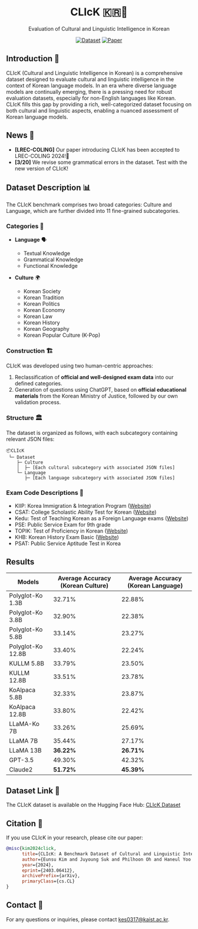 <div align="center">
  <h1>CLIcK 🇰🇷🧠</h1>
  <p>Evaluation of Cultural and Linguistic Intelligence in Korean</p>
  <p>
    <a href="https://huggingface.co/datasets/EunsuKim/CLIcK"><img src="https://img.shields.io/badge/Dataset-CLIcK-blue" alt="Dataset"></a>
    <a href="https://arxiv.org/abs/2403.06412"><img src="https://img.shields.io/badge/Paper-LREC--COLING-green" alt="Paper"></a>
  </p>
</div>


## Introduction 🎉

CLIcK (Cultural and Linguistic Intelligence in Korean) is a comprehensive dataset designed to evaluate cultural and linguistic intelligence in the context of Korean language models. In an era where diverse language models are continually emerging, there is a pressing need for robust evaluation datasets, especially for non-English languages like Korean. CLIcK fills this gap by providing a rich, well-categorized dataset focusing on both cultural and linguistic aspects, enabling a nuanced assessment of Korean language models.

## News 📰

- **[LREC-COLING]** Our paper introducing CLIcK has been accepted to LREC-COLING 2024!🎉
- **[3/20]** We revise some grammatical errors in the dataset. Test with the new version of CLIcK!
  
## Dataset Description 📊

The CLIcK benchmark comprises two broad categories: Culture and Language, which are further divided into 11 fine-grained subcategories.

### Categories 📂

- **Language** 🗣️
  - Textual Knowledge
  - Grammatical Knowledge
  - Functional Knowledge

- **Culture** 🌍
  - Korean Society
  - Korean Tradition
  - Korean Politics
  - Korean Economy
  - Korean Law
  - Korean History
  - Korean Geography
  - Korean Popular Culture (K-Pop)


### Construction 🏗️

CLIcK was developed using two human-centric approaches:

1. Reclassification of **official and well-designed exam data** into our defined categories.
2. Generation of questions using ChatGPT, based on **official educational materials** from the Korean Ministry of Justice, followed by our own validation process.

### Structure 🏛️

The dataset is organized as follows, with each subcategory containing relevant JSON files:

```
📦CLIcK
 └─ Dataset
    ├─ Culture
    │  ├─ [Each cultural subcategory with associated JSON files]
    └─ Language
       ├─ [Each language subcategory with associated JSON files]
```

### Exam Code Descriptions 📜

- KIIP: Korea Immigration & Integration Program ([Website](www.immigration.go.kr))
- CSAT: College Scholastic Ability Test for Korean ([Website](https://www.suneung.re.kr/))
- Kedu: Test of Teaching Korean as a Foreign Language exams ([Website](https://www.q-net.or.kr/man001.do?gSite=L&gId=36))
- PSE: Public Service Exam for 9th grade
- TOPIK: Test of Proficiency in Korean ([Website](https://www.topik.go.kr/))
- KHB: Korean History Exam Basic ([Website](https://www.historyexam.go.kr/))
- PSAT: Public Service Aptitude Test in Korea

## Results

| Models            | Average Accuracy (Korean Culture) | Average Accuracy (Korean Language) |
|-------------------|-----------------------------------|------------------------------------|
| Polyglot-Ko 1.3B  | 32.71%                            | 22.88%                             |
| Polyglot-Ko 3.8B  | 32.90%                            | 22.38%                             |
| Polyglot-Ko 5.8B  | 33.14%                            | 23.27%                             |
| Polyglot-Ko 12.8B | 33.40%                            | 22.24%                             |
| KULLM 5.8B        | 33.79%                            | 23.50%                             |
| KULLM 12.8B       | 33.51%                            | 23.78%                             |
| KoAlpaca 5.8B     | 32.33%                            | 23.87%                             |
| KoAlpaca 12.8B    | 33.80%                            | 22.42%                             |
| LLaMA-Ko 7B       | 33.26%                            | 25.69%                             |
| LLaMA 7B          | 35.44%                            | 27.17%                             |
| LLaMA 13B         | **36.22%**                        | **26.71%**                         |
| GPT-3.5           | 49.30%                            | 42.32%                             |
| Claude2           | **51.72%**                        | **45.39%**                         |


## Dataset Link 🔗

The CLIcK dataset is available on the Hugging Face Hub: [CLIcK Dataset](https://huggingface.co/datasets/EunsuKim/CLIcK)


## Citation 📝

If you use CLIcK in your research, please cite our paper:

```bibtex
@misc{kim2024click,
      title={CLIcK: A Benchmark Dataset of Cultural and Linguistic Intelligence in Korean}, 
      author={Eunsu Kim and Juyoung Suk and Philhoon Oh and Haneul Yoo and James Thorne and Alice Oh},
      year={2024},
      eprint={2403.06412},
      archivePrefix={arXiv},
      primaryClass={cs.CL}
}
```

## Contact 📧

For any questions or inquiries, please contact [kes0317@kaist.ac.kr](mailto:kes0317@kaist.ac.kr).
